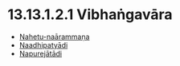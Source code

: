 # 13.13.1.2.1 Vibhaṅgavāra

* [Nahetu-naārammaṇa](13.13.1.2.1/Nahetu-naarammana.md)
* [Naadhipatyādi](13.13.1.2.1/Naadhipatyadi.md)
* [Napurejātādi](13.13.1.2.1/Napurejatadi.md)
